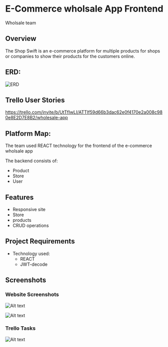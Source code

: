 
# E-Commerce wholsale App Frontend 

Wholsale team
## Overview

The Shop Swift is an e-commerce  platform for multiple products for shops or companies to show their products for the customers online. 

## ERD: 
![ERD](https://github.com/iAliJ/shop-swift-backend/assets/47180374/81e48a28-2fc2-4b77-9fca-fa58f345c1bd)

## Trello User Stories

https://trello.com/invite/b/UtTfIwLI/ATTIf59d66b3dac62e0f4170e2a008c980e8E2D7E8B2/wholesale-app


## Platform Map: 

The team used REACT technology for the frontend of the e-commerce wholsale app

The backend consists of: 

- Product
- Store 
- User

## Features

- Responsive site
- Store 
- products 
- CRUD operations 

## Project Requirements

- Technology used: 
  - REACT 
  - JWT-decode


## Screenshots

### Website Screenshots

![Alt text](<Public/images/Screenshot 2024-01-04 at 6.42.23 AM.png>)

![Alt text](<Public/images/Screenshot 2024-01-04 at 6.43.05 AM.png>)

### Trello Tasks
![Alt text](<Public/images/Screenshot 2024-01-04 at 6.45.48 AM.png>)
